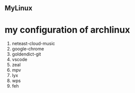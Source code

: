## MyLinux
# my configuration of archlinux
1. neteast-cloud-music
2. google-chrome
3. goldendict-git
4. vscode
5. zeal
6. mpv
7. lyx
8. wps
9. feh
